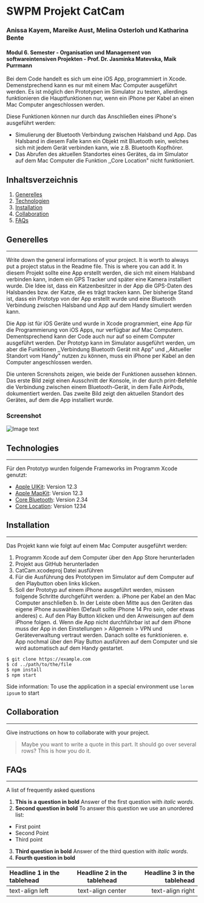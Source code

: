 # SWPM Projekt CatCam
### Anissa  Kayem, Mareike Aust, Melina Osterloh und Katharina Bente
#### Modul 6. Semester - Organisation und Management von softwareintensiven Projekten - Prof. Dr. Jasminka Matevska, Maik Purrmann

Bei dem Code handelt es sich um eine iOS App, programmiert in Xcode. Demenstprechend kann es nur mit einem Mac Computer ausgeführt werden. Es ist möglich den Prototypen im Simulator zu testen, allerdings funktionieren die Hauptfunktionen nur, wenn ein iPhone per Kabel an einen Mac Computer angeschlossen werden.

Diese Funktionen können nur durch das Anschließen eines iPhone's ausgeführt werden:
- Simulierung der Bluetooth Verbindung zwischen Halsband und App. Das Halsband in diesem Falle kann ein Objekt mit Bluetooth sein, welches sich mit jedem Gerät verbinden kann, wie z.B. Bluetooth Kopfhörer.
- Das Abrufen des aktuellen Standortes eines Gerätes, da im Simulator auf dem Mac Computer die Funktion ,,Core Location" nicht funktioniert.

## Inhaltsverzeichnis
1. [Generelles](#general-info)
2. [Technologien](#technologies)
3. [Installation](#installation)
4. [Collaboration](#collaboration)
5. [FAQs](#faqs)

## Generelles
***
Write down the general informations of your project. It is worth to always put a project status in the Readme file. This is where you can add it. 
In diesem Projekt sollte eine App erstellt werden, die sich mit einem Halsband verbinden kann, indem ein GPS Tracker und später eine Kamera installiert wurde. Die Idee ist, dass ein Katzenbesitzer in der App die GPS-Daten des Halsbandes bzw. der Katze, die es trägt tracken kann. Der bisherige Stand ist, dass ein Prototyp von der App erstellt wurde und eine Bluetooth Verbindung zwischen Halsband und App auf dem Handy simuliert werden kann. 

Die App ist für iOS Geräte und wurde in Xcode programmiert, eine App für die Programmierung von iOS Apps, nur verfügbar auf Mac Computern. Dementsprechend kann der Code auch nur auf so einem Computer ausgeführt werden. Der Prototyp kann im Simulator ausgeführt werden, um aber die Funktionen ,,Verbindung Bluetooth Gerät mit App" und ,,Aktueller Standort vom Handy" nutzen zu können, muss ein iPhone per Kabel an den Computer angeschlossen werden. 

Die unteren Screnshots zeigen, wie beide der Funktionen aussehen können. Das erste Bild zeigt einen Ausschnitt der Konsole, in der durch print-Befehle die Verbindung zwischen einem Bluetooth-Gerät, in dem Falle AirPods, dokumentiert werden. Das zweite Bild zeigt den aktuellen Standort des Gerätes, auf dem die App installiert wurde. 
### Screenshot
![Image text](/path/to/the/screenshot.png)

## Technologies
***
Für den Prototyp wurden folgende Frameworks im Programm Xcode genutzt:
* [Apple UIKit](https://example.com): Version 12.3
* [Apple MapKit](https://example.com): Version 12.3 
* [Core Bluetooth](https://example.com): Version 2.34
* [Core Location](https://example.com): Version 1234

## Installation
***
Das Projekt kann wie folgt auf einem Mac Computer ausgeführt werden:

1. Programm Xcode auf dem Computer über den App Store herunterladen
2. Projekt aus GitHub herunterladen
3. CatCam.xcodeproj Datei ausführen
4. Für die Ausführung des Prototypen im Simulator auf dem Computer auf den Playbutton oben links klicken.
5. Soll der Prototyp auf einem iPhone ausgeführt werden, müssen folgende Schritte durchgeführt werden:
  a. iPhone per Kabel an den Mac Computer anschließen
  b. In der Leiste oben Mitte aus den Geräten das eigene iPhone auswählen (Default sollte iPhone 14 Pro sein, oder etwas anderes)
  c. Auf den Play Button klicken und den Anweisungen auf dem iPhone folgen.
  d. Wenn die App nicht durchführbar ist auf dem iPhone muss der App in den Einstellungen > Allgemein > VPN und Geräteverwaltung       vertraut werden. Danach sollte es funktionieren.
  e. App nochmal über den Play Button ausführen auf dem Computer und sie wird automatisch auf dem Handy gestartet. 

```
$ git clone https://example.com
$ cd ../path/to/the/file
$ npm install
$ npm start
```
Side information: To use the application in a special environment use ```lorem ipsum``` to start

## Collaboration
***
Give instructions on how to collaborate with your project.
> Maybe you want to write a quote in this part. 
> It should go over several rows?
> This is how you do it.

## FAQs
***
A list of frequently asked questions
1. **This is a question in bold**
Answer of the first question with _italic words_. 
2. __Second question in bold__ 
To answer this question we use an unordered list:
* First point
* Second Point
* Third point
3. **Third question in bold**
Answer of the third question with *italic words*.
4. **Fourth question in bold**

| Headline 1 in the tablehead | Headline 2 in the tablehead | Headline 3 in the tablehead |
|:--------------|:-------------:|--------------:|
| text-align left | text-align center | text-align right |
